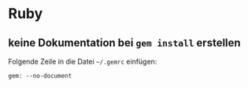 # Ruby

## keine Dokumentation bei `gem install` erstellen

Folgende Zeile in die Datei `~/.gemrc` einfügen:

```
gem: --no-document
```

